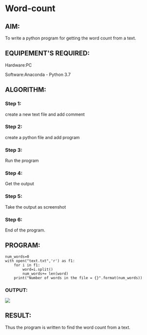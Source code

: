 # Word-count
## AIM:
To write a python program for getting the word count from a text.
## EQUIPEMENT'S REQUIRED: 
Hardware:PC

Software:Anaconda - Python 3.7
## ALGORITHM: 
### Step 1:
create a new text file and add comment

### Step 2: 
create a python file and add program
### Step 3: 
Run the program 
### Step 4:  
Get the output 
### Step 5: 
Take the output as screenshot
### Step 6: 
End of the program.
## PROGRAM:
``` 
num_words=0
with open("text.txt",'r') as f1:
    for i in f1:
        word=i.split()
        num_words+= len(word)
    print("Number of words in the file = {}".format(num_words)) 
```
### OUTPUT:
![](wc.png)


## RESULT:
Thus the program is written to find the word count from a text.

